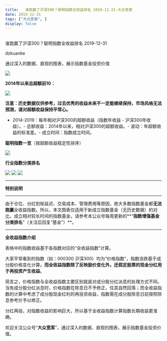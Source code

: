 ```yaml
---
title:   谁跑赢了沪深300？聪明指数全收益排名 2019-12-31-大众宽客
date: 2019-12-31
tags: ["大众宽客", ]
display: false
---
```



## 



谁跑赢了沪深300？聪明指数全收益排名 2019-12-31




dzkuanke




通过深入的数据、直观的图表，展示指数基金投资价值


<img class="rich_pages js_insertlocalimg" data-ratio="0.5524017467248908" data-s="300,640" src="https://mmbiz.qpic.cn/mmbiz_png/PKw3FQPmhIgLjqa7o5kgXRyM7OiceXicHibVyhyDFTX7FicmVC6ryzt8nkl6w6S73rt3k5ElNN3yhkRiaJsW0m3oYfA/640?wx_fmt=png" data-type="png" data-w="916" style="">



**2014年以来总超额前10：**

<img class="rich_pages js_insertlocalimg" data-ratio="0.55" data-s="300,640" src="https://mmbiz.qpic.cn/mmbiz_png/PKw3FQPmhIgLjqa7o5kgXRyM7OiceXicHibUgH4GmTCmmsMBDr9gGbSDthNyI9Bvk0gYjCoaTsMwdBWUIZZ2GKUiaQ/640?wx_fmt=png" data-type="png" data-w="920" style="letter-spacing: 0.544px;text-align: center;white-space: normal;background-color: rgb(255, 255, 255);">





**注意：历史数据仅供参考，过去优秀的收益未来不一定能继续保持，市场风格无法预测，请对超额收益保持平常心。**
- 2014-2019：每年相对沪深300的超额收益（指数年收益 - 沪深300年收益）。- 总额收益：2014年以来，相对沪深300的超额收益。- 波动：年超额收益的标准差。- 成立时间：指数成立时间。


**聪明指数一览**（按超额收益稳定性排序）

<img class="rich_pages js_insertlocalimg" data-ratio="1.3927038626609443" data-s="300,640" src="https://mmbiz.qpic.cn/mmbiz_png/PKw3FQPmhIgLjqa7o5kgXRyM7OiceXicHibJYibfC0ymyOREYvhZOgxw2TV3uicFT6Lia5Dia3Pb9UdjFE8buUy9q1hpg/640?wx_fmt=png" data-type="png" data-w="932" style="">



**行业指数分类排名**

<img class="rich_pages js_insertlocalimg" data-ratio="1.0684647302904564" data-s="300,640" src="https://mmbiz.qpic.cn/mmbiz_png/PKw3FQPmhIgLjqa7o5kgXRyM7OiceXicHibteRiaJFENxtrKu1YEpg32peabUKmhIqIvC8jfsF8Kgxzdiabcuq64ic4g/640?wx_fmt=png" data-type="png" data-w="964" style="">

<img class="rich_pages js_insertlocalimg" data-ratio="0.6875" data-s="300,640" src="https://mmbiz.qpic.cn/mmbiz_png/PKw3FQPmhIgLjqa7o5kgXRyM7OiceXicHibk6A1kWQpFJ0jb1oX4ocHCWuRxeO2tNz5UVlicRpW59JLnIaiboVeMKjA/640?wx_fmt=png" data-type="png" data-w="928" style="">

<img class="rich_pages js_insertlocalimg" data-ratio="0.7456140350877193" data-s="300,640" src="https://mmbiz.qpic.cn/mmbiz_png/PKw3FQPmhIgLjqa7o5kgXRyM7OiceXicHibDd3AoA0xO7t86cLbicHic4ic7YwFLqBFG5ZSJScH7Jre1Hbqgofc9RMQg/640?wx_fmt=png" data-type="png" data-w="912" style="">

****

**特别说明**

****

由于仓位、分红到账延迟、交易成本、管理费用等原因，绝大多数指数基金都**无法跑赢**全收益指数。所以，本文图表仅适用于新成立指数基金（无历史数据）的对比。成立相对较长时间的指数基金，请参考本公众号每周更新的**“****指数增强基金分类排名****”（关注后回复“基金”）**。



****

**全收益指数介绍**



表格中的指数收益基于各指数对应的“全收益指数”计算。



大家平常看到的指数（如：000300 沪深300）均为“价格指数”，指数涨跌基于成分股价格变化计算。**而全收益指数除了反映股价变化外，还假定股票的现金分红用于再投资产生收益**。



简言之，价格指数与全收益指数主要区别就是对成分股分红派息的处理方式不同。当有成分股分红派息时，价格指数在除息日不予修正，任其自然回落；而全收益指数的计算中考虑了成分股现金红利的再投资收益，指数需在成分股除息日前按照除息参考价予以修正。



分红再投，对指数收益的影响巨大，所以基于全收益指数计算指数长期收益更准确。





欢迎关注公众号“**大众宽客**”，通过深入的数据、直观的图表，展示指数基金投资价值。